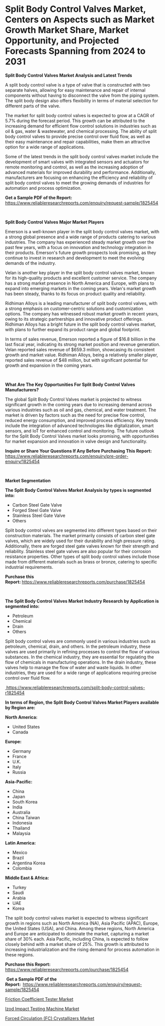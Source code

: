 <p><h1>Split Body Control Valves Market, Centers on Aspects such as Market Growth Market Share, Market Opportunity, and Projected Forecasts Spanning from 2024 to 2031</h1></p><p><strong>Split Body Control Valves Market Analysis and Latest Trends</strong></p>
<p><p>A split body control valve is a type of valve that is constructed with two separate halves, allowing for easy maintenance and repair of internal components without having to disconnect the valve from the piping system. The split body design also offers flexibility in terms of material selection for different parts of the valve.</p><p>The market for split body control valves is expected to grow at a CAGR of 5.7% during the forecast period. This growth can be attributed to the increasing demand for efficient flow control solutions in industries such as oil & gas, water & wastewater, and chemical processing. The ability of split body control valves to provide precise control over fluid flow, as well as their easy maintenance and repair capabilities, make them an attractive option for a wide range of applications.</p><p>Some of the latest trends in the split body control valves market include the development of smart valves with integrated sensors and actuators for remote monitoring and control, as well as the increasing adoption of advanced materials for improved durability and performance. Additionally, manufacturers are focusing on enhancing the efficiency and reliability of split body control valves to meet the growing demands of industries for automation and process optimization.</p></p>
<p><strong>Get a Sample PDF of the Report:&nbsp;</strong> <a href="https://www.reliableresearchreports.com/enquiry/request-sample/1825454">https://www.reliableresearchreports.com/enquiry/request-sample/1825454</a></p>
<p>&nbsp;</p>
<p><strong>Split Body Control Valves Major Market Players</strong></p>
<p><p>Emerson is a well-known player in the split body control valves market, with a strong global presence and a wide range of products catering to various industries. The company has experienced steady market growth over the past few years, with a focus on innovation and technology integration in their products. Emerson's future growth prospects look promising, as they continue to invest in research and development to meet the evolving demands of the industry.</p><p>Velan is another key player in the split body control valves market, known for its high-quality products and excellent customer service. The company has a strong market presence in North America and Europe, with plans to expand into emerging markets in the coming years. Velan's market growth has been steady, thanks to its focus on product quality and reliability.</p><p>Ridhiman Alloys is a leading manufacturer of split body control valves, with a strong emphasis on customer-centric solutions and customization options. The company has witnessed robust market growth in recent years, owing to its strategic partnerships and innovative product offerings. Ridhiman Alloys has a bright future in the split body control valves market, with plans to further expand its product range and global footprint.</p><p>In terms of sales revenue, Emerson reported a figure of $16.8 billion in the last fiscal year, indicating its strong market position and revenue generation. Velan reported sales revenue of $659.3 million, showcasing its consistent growth and market value. Ridhiman Alloys, being a relatively smaller player, reported sales revenue of $48 million, but with significant potential for growth and expansion in the coming years.</p></p>
<p>&nbsp;</p>
<p><strong>What Are The Key Opportunities For Split Body Control Valves Manufacturers?</strong></p>
<p><p>The global Split Body Control Valves market is projected to witness significant growth in the coming years due to increasing demand across various industries such as oil and gas, chemical, and water treatment. The market is driven by factors such as the need for precise flow control, reduced energy consumption, and improved process efficiency. Key trends include the integration of advanced technologies like digitalization, smart sensors, and IoT for enhanced control and monitoring. The future outlook for the Split Body Control Valves market looks promising, with opportunities for market expansion and innovation in valve design and functionality.</p></p>
<p><strong>Inquire or Share Your Questions If Any Before Purchasing This Report:</strong> <a href="https://www.reliableresearchreports.com/enquiry/pre-order-enquiry/1825454">https://www.reliableresearchreports.com/enquiry/pre-order-enquiry/1825454</a></p>
<p>&nbsp;</p>
<p><strong>Market Segmentation</strong></p>
<p><strong>The Split Body Control Valves Market Analysis by types is segmented into:</strong></p>
<p><ul><li>Carbon Steel Gate Valve</li><li>Forged Steel Gate Valve</li><li>Stainless Steel Gate Valve</li><li>Others</li></ul></p>
<p><p>Split body control valves are segmented into different types based on their construction materials. The market primarily consists of carbon steel gate valves, which are widely used for their durability and high pressure rating. Additionally, there are forged steel gate valves known for their strength and reliability. Stainless steel gate valves are also popular for their corrosion resistance properties. Other types of split body control valves include those made from different materials such as brass or bronze, catering to specific industrial requirements.</p></p>
<p><strong>Purchase this Report:&nbsp;</strong><a href="https://www.reliableresearchreports.com/purchase/1825454">https://www.reliableresearchreports.com/purchase/1825454</a></p>
<p>&nbsp;</p>
<p><strong>The Split Body Control Valves Market Industry Research by Application is segmented into:</strong></p>
<p><ul><li>Petroleum</li><li>Chemical</li><li>Drain</li><li>Others</li></ul></p>
<p><p>Split body control valves are commonly used in various industries such as petroleum, chemical, drain, and others. In the petroleum industry, these valves are used primarily in refining processes to control the flow of various substances. In the chemical industry, they are essential for regulating the flow of chemicals in manufacturing operations. In the drain industry, these valves help to manage the flow of water and waste liquids. In other industries, they are used for a wide range of applications requiring precise control over fluid flow.</p></p>
<p><a href="https://www.reliableresearchreports.com/split-body-control-valves-r1825454">&nbsp;https://www.reliableresearchreports.com/split-body-control-valves-r1825454</a></p>
<p><strong>In terms of Region, the Split Body Control Valves Market Players available by Region are:</strong></p>
<p>
    <p> <strong> North America: </strong>
        <ul>
            <li>United States</li>
            <li>Canada</li>
        </ul>
        </p> 
    <p> <strong> Europe: </strong>
        <ul>
            <li>Germany</li>
            <li>France</li>
            <li>U.K.</li>
            <li>Italy</li>
            <li>Russia</li>
        </ul>
        </p> 
    <p> <strong> Asia-Pacific: </strong>
        <ul>
            <li>China</li>
            <li>Japan</li>
            <li>South Korea</li>
            <li>India</li>
            <li>Australia</li>
            <li>China Taiwan</li>
            <li>Indonesia</li>
            <li>Thailand</li>
            <li>Malaysia</li>
        </ul>
        </p> 
    <p> <strong> Latin America: </strong>
        <ul>
            <li>Mexico</li>
            <li>Brazil</li>
            <li>Argentina Korea</li>
            <li>Colombia</li>
        </ul>
        </p> 
    <p> <strong> Middle East & Africa: </strong>
        <ul>
            <li>Turkey</li>
            <li>Saudi</li>
            <li>Arabia</li>
            <li>UAE</li>
            <li>Korea</li>
        </ul>
    </p>
    </p>
<p><p>The split body control valves market is expected to witness significant growth in regions such as North America (NA), Asia Pacific (APAC), Europe, the United States (USA), and China. Among these regions, North America and Europe are anticipated to dominate the market, capturing a market share of 30% each. Asia Pacific, including China, is expected to follow closely behind with a market share of 25%. This growth is attributed to increasing industrialization and the rising demand for process automation in these regions.</p></p>
<p><strong>Purchase this Report: </strong><a href="https://www.reliableresearchreports.com/purchase/1825454">https://www.reliableresearchreports.com/purchase/1825454</a></p>
<p>&nbsp;<strong>Get a Sample PDF of the Report:&nbsp;&nbsp;</strong><a href="https://www.reliableresearchreports.com/enquiry/request-sample/1825454">https://www.reliableresearchreports.com/enquiry/request-sample/1825454</a></p>
<p><strong></strong></p>
<p><p><a href="https://github.com/Sherrillcrooksxa8i18ucf2m/Market-Research-Report-List-3/blob/main/friction-coefficient-tester-market.md">Friction Coefficient Tester Market</a></p><p><a href="https://github.com/derrinmiltonellis35gcl/Market-Research-Report-List-3/blob/main/izod-impact-testing-machine-market.md">Izod Impact Testing Machine Market</a></p><p><a href="https://view.publitas.com/reportprime-1/forced-circulation-fc-crystallizers-market-a-global-and-regional-analysis-focus-on-end-user-product-and-region-analysis-and-forecast-2024-2031/">Forced Circulation (FC) Crystallizers Market</a></p></p>